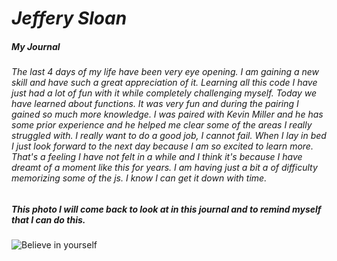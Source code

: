 # ***Jeffery Sloan***
##### **My Journal**

###### The last 4 days of my life have been very eye opening. I am gaining a new skill and have such a great appreciation of it. Learning all this code I have just had a lot of fun with it while completely challenging myself. Today we have learned about functions. It was very fun and during the pairing I gained so much more knowledge. I was paired with Kevin Miller and he has some prior experience and he helped me clear some of the areas I really struggled with. I really want to do a good job, I cannot fail. When I lay in bed I just look forward to the next day because I am so excited to learn more. That's a feeling I have not felt in a while and I think it's because I have dreamt of a moment like this for years. I am having just a bit a of difficulty memorizing some of the js. I know I can get it down with time.

##### ***This photo I will come back to look at in this journal and to remind myself that I can do this.***

![Believe in yourself](https://i.pinimg.com/736x/0d/f8/72/0df872650f30d235b7c43846ca2eda3a--kids-inspirational-quotes-encouragement-positive-inspirational-quotes-encouragement.jpg)
